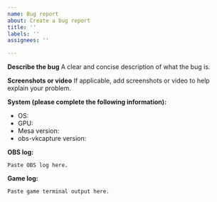 ```yaml
---
name: Bug report
about: Create a bug report
title: ''
labels: ''
assignees: ''

---
```


**Describe the bug**
A clear and concise description of what the bug is.

**Screenshots or video**
If applicable, add screenshots or video to help explain your problem.

**System (please complete the following information):**
 - OS:
 - GPU:
 - Mesa version:
 - obs-vkcapture version:

**OBS log:**
```
Paste OBS log here.
```

**Game log:**
```
Paste game terminal output here.
```

